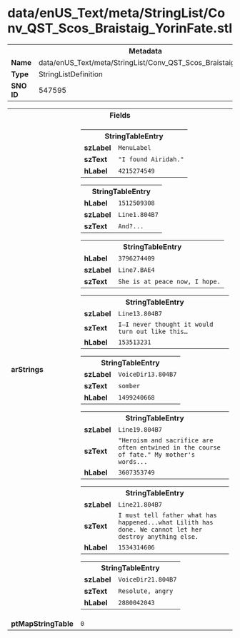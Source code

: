 <h1>data/enUS_Text/meta/StringList/Conv_QST_Scos_Braistaig_YorinFate.stl</h1><table><tr><th colspan="100%">Metadata</th></tr><tr><td><b>Name</b></td><td>data/enUS_Text/meta/StringList/Conv_QST_Scos_Braistaig_YorinFate.stl</td></tr><tr><td><b>Type</b></td><td>StringListDefinition</td></tr><tr><td><b>SNO ID</b></td><td>547595</td></tr></table>

<table><tr><th colspan="100%">Fields</th></tr><tr><td><b>arStrings</b></td><td><table><tr><th colspan="100%">StringTableEntry</th></tr><tr><td><b>szLabel</b></td><td><code>MenuLabel</code></td></tr><tr><td><b>szText</b></td><td><code>"I found Airidah."</code></td></tr><tr><td><b>hLabel</b></td><td><code>4215274549</code></td></tr></table>


<table><tr><th colspan="100%">StringTableEntry</th></tr><tr><td><b>hLabel</b></td><td><code>1512509308</code></td></tr><tr><td><b>szLabel</b></td><td><code>Line1.804B7</code></td></tr><tr><td><b>szText</b></td><td><code>And?...</code></td></tr></table>


<table><tr><th colspan="100%">StringTableEntry</th></tr><tr><td><b>hLabel</b></td><td><code>3796274409</code></td></tr><tr><td><b>szLabel</b></td><td><code>Line7.BAE4</code></td></tr><tr><td><b>szText</b></td><td><code>She is at peace now, I hope.</code></td></tr></table>


<table><tr><th colspan="100%">StringTableEntry</th></tr><tr><td><b>szLabel</b></td><td><code>Line13.804B7</code></td></tr><tr><td><b>szText</b></td><td><code>I—I never thought it would turn out like this…</code></td></tr><tr><td><b>hLabel</b></td><td><code>153513231</code></td></tr></table>


<table><tr><th colspan="100%">StringTableEntry</th></tr><tr><td><b>szLabel</b></td><td><code>VoiceDir13.804B7</code></td></tr><tr><td><b>szText</b></td><td><code>somber</code></td></tr><tr><td><b>hLabel</b></td><td><code>1499240668</code></td></tr></table>


<table><tr><th colspan="100%">StringTableEntry</th></tr><tr><td><b>szLabel</b></td><td><code>Line19.804B7</code></td></tr><tr><td><b>szText</b></td><td><code>"Heroism and sacrifice are often entwined in the course of fate." My mother's words...</code></td></tr><tr><td><b>hLabel</b></td><td><code>3607353749</code></td></tr></table>


<table><tr><th colspan="100%">StringTableEntry</th></tr><tr><td><b>szLabel</b></td><td><code>Line21.804B7</code></td></tr><tr><td><b>szText</b></td><td><code>I must tell father what has happened...what Lilith has done. We cannot let her destroy anything else.</code></td></tr><tr><td><b>hLabel</b></td><td><code>1534314606</code></td></tr></table>


<table><tr><th colspan="100%">StringTableEntry</th></tr><tr><td><b>szLabel</b></td><td><code>VoiceDir21.804B7</code></td></tr><tr><td><b>szText</b></td><td><code>Resolute, angry</code></td></tr><tr><td><b>hLabel</b></td><td><code>2880042043</code></td></tr></table>


</td></tr><tr><td><b>ptMapStringTable</b></td><td><code>0</code></td></tr></table>

